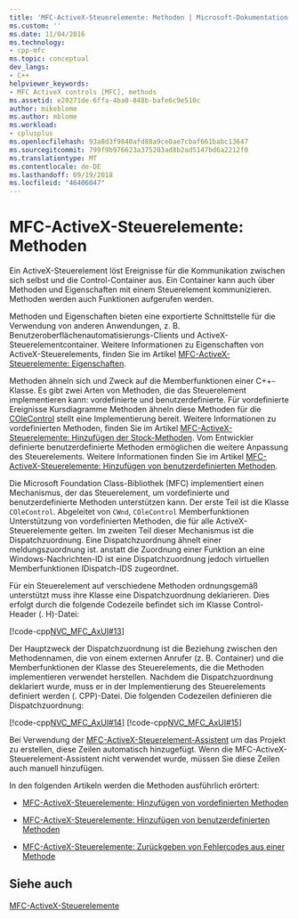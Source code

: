 ```yaml
---
title: 'MFC-ActiveX-Steuerelemente: Methoden | Microsoft-Dokumentation'
ms.custom: ''
ms.date: 11/04/2016
ms.technology:
- cpp-mfc
ms.topic: conceptual
dev_langs:
- C++
helpviewer_keywords:
- MFC ActiveX controls [MFC], methods
ms.assetid: e20271de-6ffa-4ba0-848b-bafe6c9e510c
author: mikeblome
ms.author: mblome
ms.workload:
- cplusplus
ms.openlocfilehash: 93a8d3f9840afd88a9ce0ae7cbaf661babc13647
ms.sourcegitcommit: 799f9b976623a375203ad8b2ad5147bd6a2212f0
ms.translationtype: MT
ms.contentlocale: de-DE
ms.lasthandoff: 09/19/2018
ms.locfileid: "46406047"
---
```

# <a name="mfc-activex-controls-methods"></a>MFC-ActiveX-Steuerelemente: Methoden

Ein ActiveX-Steuerelement löst Ereignisse für die Kommunikation zwischen sich selbst und die Control-Container aus. Ein Container kann auch über Methoden und Eigenschaften mit einem Steuerelement kommunizieren. Methoden werden auch Funktionen aufgerufen werden.

Methoden und Eigenschaften bieten eine exportierte Schnittstelle für die Verwendung von anderen Anwendungen, z. B. Benutzeroberflächenautomatisierungs-Clients und ActiveX-Steuerelementcontainer. Weitere Informationen zu Eigenschaften von ActiveX-Steuerelements, finden Sie im Artikel [MFC-ActiveX-Steuerelemente: Eigenschaften](../mfc/mfc-activex-controls-properties.md).

Methoden ähneln sich und Zweck auf die Memberfunktionen einer C++-Klasse. Es gibt zwei Arten von Methoden, die das Steuerelement implementieren kann: vordefinierte und benutzerdefinierte. Für vordefinierte Ereignisse Kursdiagramme Methoden ähneln diese Methoden für die [COleControl](../mfc/reference/colecontrol-class.md) stellt eine Implementierung bereit. Weitere Informationen zu vordefinierten Methoden, finden Sie im Artikel [MFC-ActiveX-Steuerelemente: Hinzufügen der Stock-Methoden](../mfc/mfc-activex-controls-adding-stock-methods.md). Vom Entwickler definierte benutzerdefinierte Methoden ermöglichen die weitere Anpassung des Steuerelements. Weitere Informationen finden Sie im Artikel [MFC-ActiveX-Steuerelemente: Hinzufügen von benutzerdefinierten Methoden](../mfc/mfc-activex-controls-adding-custom-methods.md).

Die Microsoft Foundation Class-Bibliothek (MFC) implementiert einen Mechanismus, der das Steuerelement, um vordefinierte und benutzerdefinierte Methoden unterstützen kann. Der erste Teil ist die Klasse `COleControl`. Abgeleitet von `CWnd`, `COleControl` Memberfunktionen Unterstützung von vordefinierten Methoden, die für alle ActiveX-Steuerelemente gelten. Im zweiten Teil dieser Mechanismus ist die Dispatchzuordnung. Eine Dispatchzuordnung ähnelt einer meldungszuordnung ist. anstatt die Zuordnung einer Funktion an eine Windows-Nachrichten-ID ist eine Dispatchzuordnung jedoch virtuellen Memberfunktionen IDispatch-IDS zugeordnet.

Für ein Steuerelement auf verschiedene Methoden ordnungsgemäß unterstützt muss ihre Klasse eine Dispatchzuordnung deklarieren. Dies erfolgt durch die folgende Codezeile befindet sich im Klasse Control-Header (. H)-Datei:

[!code-cpp[NVC_MFC_AxUI#13](../mfc/codesnippet/cpp/mfc-activex-controls-methods_1.h)]

Der Hauptzweck der Dispatchzuordnung ist die Beziehung zwischen den Methodennamen, die von einem externen Anrufer (z. B. Container) und die Memberfunktionen der Klasse des Steuerelements, die die Methoden implementieren verwendet herstellen. Nachdem die Dispatchzuordnung deklariert wurde, muss er in der Implementierung des Steuerelements definiert werden (. CPP)-Datei. Die folgenden Codezeilen definieren die Dispatchzuordnung:

[!code-cpp[NVC_MFC_AxUI#14](../mfc/codesnippet/cpp/mfc-activex-controls-methods_2.cpp)]
[!code-cpp[NVC_MFC_AxUI#15](../mfc/codesnippet/cpp/mfc-activex-controls-methods_3.cpp)]

Bei Verwendung der [MFC-ActiveX-Steuerelement-Assistent](../mfc/reference/mfc-activex-control-wizard.md) um das Projekt zu erstellen, diese Zeilen automatisch hinzugefügt. Wenn die MFC-ActiveX-Steuerelement-Assistent nicht verwendet wurde, müssen Sie diese Zeilen auch manuell hinzufügen.

In den folgenden Artikeln werden die Methoden ausführlich erörtert:

- [MFC-ActiveX-Steuerelemente: Hinzufügen von vordefinierten Methoden](../mfc/mfc-activex-controls-adding-stock-methods.md)

- [MFC-ActiveX-Steuerelemente: Hinzufügen von benutzerdefinierten Methoden](../mfc/mfc-activex-controls-adding-custom-methods.md)

- [MFC-ActiveX-Steuerelemente: Zurückgeben von Fehlercodes aus einer Methode](../mfc/mfc-activex-controls-returning-error-codes-from-a-method.md)

## <a name="see-also"></a>Siehe auch

[MFC-ActiveX-Steuerelemente](../mfc/mfc-activex-controls.md)

